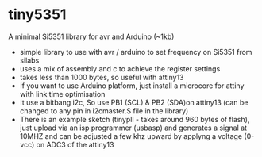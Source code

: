 # tiny5351
A minimal Si5351 library for avr and Arduino (~1kb)

- simple library to use with avr / arduino to set frequency on Si5351 from silabs
- uses a mix of assembly and c to achieve the register settings
- takes less than 1000 bytes, so  useful with attiny13 
- If you want to use Arduino platform, just install a microcore for attiny with link time optimisation
- It use a bitbang i2c, So use PB1 (SCL) & PB2 (SDA)on attiny13 (can be changed to any pin in i2cmaster.S file in the library)
- There is an example sketch (tinypll - takes around 960 bytes of flash), just upload via an isp programmer (usbasp) and generates a signal at 10MHZ and can be adjusted a few khz upward by applyng a voltage (0-vcc) on ADC3 of the attiny13

